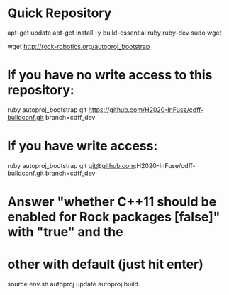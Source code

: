# Quick Repository

apt-get update
apt-get install -y build-essential ruby ruby-dev sudo wget

wget http://rock-robotics.org/autoproj_bootstrap
# If you have no write access to this repository:
ruby autoproj_bootstrap git https://github.com/H2020-InFuse/cdff-buildconf.git branch=cdff_dev
# If you have write access:
ruby autoproj_bootstrap git git@github.com:H2020-InFuse/cdff-buildconf.git branch=cdff_dev
# Answer "whether C++11 should be enabled for Rock packages [false]" with "true" and the
# other with default (just hit enter)

source env.sh
autoproj update
autoproj build

